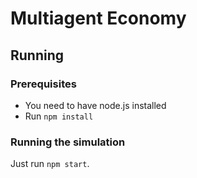 # Multiagent Economy

## Running

### Prerequisites

- You need to have node.js installed
- Run `npm install`

### Running the simulation

Just run `npm start`.
